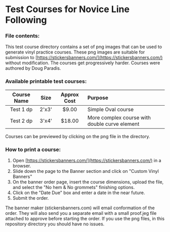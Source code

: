 # Test Courses for Novice Line Following 

### File contents:
This test course directory contains a set of png images that can be used to generate vinyl practice courses. These png images are suitable for submission to [https://stickersbanners.com/](https://stickersbanners.com/) without modification. The courses get progressively harder. Courses were authored by Doug Paradis.

### Available printable test courses:
|Course Name  | Size |Approx Cost| Purpose|
| :-------------: | :-------------: | :-------------: | :------------- |
| Test 1 dp  | 2'x3'  | $9.00  | Simple Oval course |
| Test 2 dp  | 3'x4'  | $18.00  | More complex course with double curve element |

Courses can be previewed by clicking on the png file in the directory.

### How to print a course:
1. Open [https://stickersbanners.com/](https://stickersbanners.com/) in a browser. 
2. Slide down the page to the Banner section and click on "Custom Vinyl Banners"
3. On the banner order page, insert the course dimensions, upload the file, and select the "No hem  & No grommets" finishing options.
4. Click on the "Date Due" box and enter a date in the near future.
5. Submit the order.

The banner maker (stickersbanners.com) will email conformation of the order. They will also send you a separate email with a small proof.jeg file attached to approve before starting the order. If you use the png files, in this repository directory you should have no issues. 
